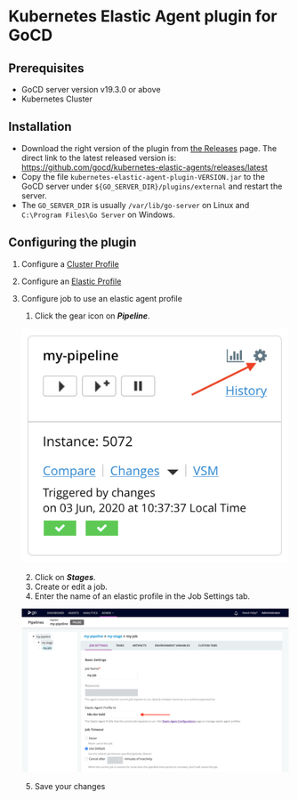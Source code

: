 # Kubernetes Elastic Agent plugin for GoCD

## Prerequisites

* GoCD server version v19.3.0 or above
* Kubernetes Cluster

## Installation

* Download the right version of the plugin from [the Releases](https://github.com/gocd/kubernetes-elastic-agents/releases) page. The direct link to the latest released version is: https://github.com/gocd/kubernetes-elastic-agents/releases/latest
* Copy the file `kubernetes-elastic-agent-plugin-VERSION.jar` to the GoCD server under `${GO_SERVER_DIR}/plugins/external` 
and restart the server. 
* The `GO_SERVER_DIR` is usually `/var/lib/go-server` on Linux and `C:\Program Files\Go Server` 
on Windows.

## Configuring the plugin

1. Configure a [Cluster Profile](configure_cluster_profile.md)

2. Configure an [Elastic Profile](configure_elastic_profile.md)

3. Configure job to use an elastic agent profile

    1. Click the gear icon on **_Pipeline_**.
    
    ![Pipeline][1]
    
    2. Click on **_Stages_**.
    3. Create or edit a job.
    4. Enter the name of an elastic profile in the Job Settings tab.
    
    ![Configure a job][2]
    
    5. Save your changes


[1]: images/pipeline.png  "Pipeline"
[2]: images/configure-job.png  "Configure a job"
